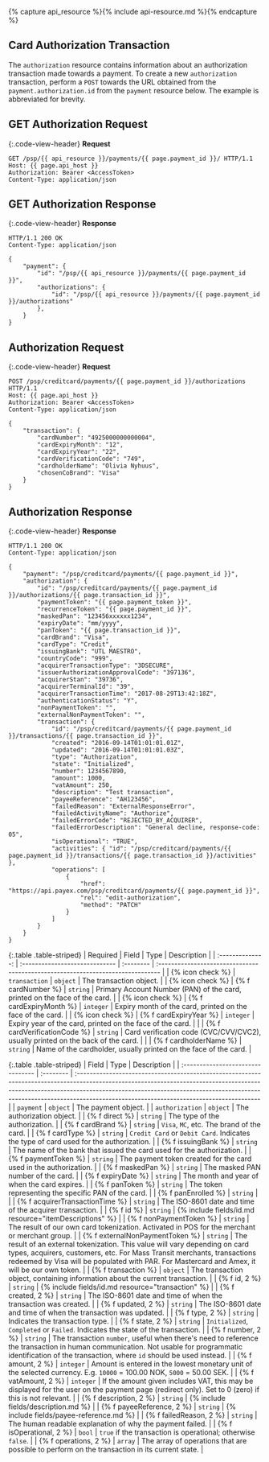 {% capture api_resource %}{% include api-resource.md %}{% endcapture %}

## Card Authorization Transaction

The `authorization` resource contains information about an authorization
transaction made towards a payment. To create a new `authorization` transaction,
perform a `POST` towards the URL obtained from the `payment.authorization.id`
from the `payment` resource below. The example is abbreviated for brevity.

## GET Authorization Request

{:.code-view-header}
**Request**

```http
GET /psp/{{ api_resource }}/payments/{{ page.payment_id }}/ HTTP/1.1
Host: {{ page.api_host }}
Authorization: Bearer <AccessToken>
Content-Type: application/json
```

## GET Authorization Response

{:.code-view-header}
**Response**

```http
HTTP/1.1 200 OK
Content-Type: application/json

{
    "payment": {
        "id": "/psp/{{ api_resource }}/payments/{{ page.payment_id }}",
        "authorizations": {
            "id": "/psp/{{ api_resource }}/payments/{{ page.payment_id }}/authorizations"
        },
    }
}
```

## Authorization Request

{:.code-view-header}
**Request**

```http
POST /psp/creditcard/payments/{{ page.payment_id }}/authorizations HTTP/1.1
Host: {{ page.api_host }}
Authorization: Bearer <AccessToken>
Content-Type: application/json

{
    "transaction": {
        "cardNumber": "4925000000000004",
        "cardExpiryMonth": "12",
        "cardExpiryYear": "22",
        "cardVerificationCode": "749",
        "cardholderName": "Olivia Nyhuus",
        "chosenCoBrand": "Visa"
    }
}
```

## Authorization Response

{:.code-view-header}
**Response**

```http
HTTP/1.1 200 OK
Content-Type: application/json

{
    "payment": "/psp/creditcard/payments/{{ page.payment_id }}",
    "authorization": {
        "id": "/psp/creditcard/payments/{{ page.payment_id }}/authorizations/{{ page.transaction_id }}",
        "paymentToken": "{{ page.payment_token }}",
        "recurrenceToken": "{{ page.payment_id }}",
        "maskedPan": "123456xxxxxx1234",
        "expiryDate": "mm/yyyy",
        "panToken": "{{ page.transaction_id }}",
        "cardBrand": "Visa",
        "cardType": "Credit",
        "issuingBank": "UTL MAESTRO",
        "countryCode": "999",
        "acquirerTransactionType": "3DSECURE",
        "issuerAuthorizationApprovalCode": "397136",
        "acquirerStan": "39736",
        "acquirerTerminalId": "39",
        "acquirerTransactionTime": "2017-08-29T13:42:18Z",
        "authenticationStatus": "Y",
        "nonPaymentToken": "",
        "externalNonPaymentToken": "",
        "transaction": {
            "id": "/psp/creditcard/payments/{{ page.payment_id }}/transactions/{{ page.transaction_id }}",
            "created": "2016-09-14T01:01:01.01Z",
            "updated": "2016-09-14T01:01:01.03Z",
            "type": "Authorization",
            "state": "Initialized",
            "number": 1234567890,
            "amount": 1000,
            "vatAmount": 250,
            "description": "Test transaction",
            "payeeReference": "AH123456",
            "failedReason": "ExternalResponseError",
            "failedActivityName": "Authorize",
            "failedErrorCode": "REJECTED_BY_ACQUIRER",
            "failedErrorDescription": "General decline, response-code: 05",
            "isOperational": "TRUE",
            "activities": { "id": "/psp/creditcard/payments/{{ page.payment_id }}/transactions/{{ page.transaction_id }}/activities" },
            "operations": [
                {
                    "href": "https://api.payex.com/psp/creditcard/payments/{{ page.payment_id }}",
                    "rel": "edit-authorization",
                    "method": "PATCH"
                }
            ]
        }
    }
}
```

{:.table .table-striped}
|     Required     | Field                          | Type      | Description                                                                     |
| :--------------: | :----------------------------- | :-------- | :------------------------------------------------------------------------------ |
| {% icon check %} | `transaction`                  | `object`  | The transaction object.                                                         |
| {% icon check %} | {% f cardNumber %}           | `string`  | Primary Account Number (PAN) of the card, printed on the face of the card.      |
| {% icon check %} | {% f cardExpiryMonth %}      | `integer` | Expiry month of the card, printed on the face of the card.                      |
| {% icon check %} | {% f cardExpiryYear %}       | `integer` | Expiry year of the card, printed on the face of the card.                       |
|                  | {% f cardVerificationCode %} | `string`  | Card verification code (CVC/CVV/CVC2), usually printed on the back of the card. |
|                  | {% f cardholderName %}       | `string`  | Name of the cardholder, usually printed on the face of the card.               |

{:.table .table-striped}
| Field                             | Type      | Description                                                                                                                                                                                                                                                                                          |
| :-------------------------------- | :-------- | :--------------------------------------------------------------------------------------------------------------------------------------------------------------------------------------------------------------------------------------------------------------------------------------------------- |
| `payment`                         | `object`  | The payment object.                                                                                                                                                                                                                                                                                  |
| `authorization`                   | `object`  | The authorization object.                                                                                                                                                                                                                                                                            |
| {% f direct %}                  | `string`  | The type of the authorization.                                                                                                                                                                                                                                                                       |
| {% f cardBrand %}               | `string`  | `Visa`, `MC`, etc. The brand of the card.                                                                                                                                                                                                                                                            |
| {% f cardType %}                | `string`  | `Credit Card` or `Debit Card`. Indicates the type of card used for the authorization.                                                                                                                                                                                                                |
| {% f issuingBank %}             | `string`  | The name of the bank that issued the card used for the authorization.                                                                                                                                                                                                                                |
| {% f paymentToken %}            | `string`  | The payment token created for the card used in the authorization.                                                                                                                                                                                                                                    |
| {% f maskedPan %}               | `string`  | The masked PAN number of the card.                                                                                                                                                                                                                                                                   |
| {% f expiryDate %}              | `string`  | The month and year of when the card expires.                                                                                                                                                                                                                                                         |
| {% f panToken %}                | `string`  | The token representing the specific PAN of the card.                                                                                                                                                                                                                                                 |
| {% f panEnrolled %}             | `string`  |                                                                                                                                                                                                                                                                                                      |
| {% f acquirerTransactionTime %} | `string`  | The ISO-8601 date and time of the acquirer transaction.                                                                                                                                                                                                                                 |
| {% f id %}                      | `string`  | {% include fields/id.md resource="itemDescriptions" %}                                                                                                                                                                                                                                    |
| {% f nonPaymentToken %}         | `string`  | The result of our own card tokenization. Activated in POS for the merchant or merchant group.                                                                                                                                                                                                    |
| {% f externalNonPaymentToken %} | `string`  | The result of an external tokenization. This value will vary depending on card types, acquirers, customers, etc. For Mass Transit merchants, transactions redeemed by Visa will be populated with PAR. For Mastercard and Amex, it will be our own token.                                                                                                                                                                 |
| {% f transaction %}             | `object`  | The transaction object, containing information about the current transaction.                                                                                                                                                                                                                        |
| {% f id, 2 %}                     | `string`  | {% include fields/id.md resource="transaction" %}                                                                                                                                                                                                                                         |
| {% f created, 2 %}                | `string`  | The ISO-8601 date and time of when the transaction was created.                                                                                                                                                                                                                                      |
| {% f updated, 2 %}                | `string`  | The ISO-8601 date and time of when the transaction was updated.                                                                                                                                                                                                                                      |
| {% f type, 2 %}                   | `string`  | Indicates the transaction type.                                                                                                                                                                                                                                                                      |
| {% f state, 2 %}                  | `string`  | `Initialized`, `Completed` or `Failed`. Indicates the state of the transaction.                                                                                                                                                                                                                      |
| {% f number, 2 %}                 | `string`  | The transaction `number`, useful when there's need to reference the transaction in human communication. Not usable for programmatic identification of the transaction, where `id` should be used instead.                                                                                         |
| {% f amount, 2 %}                 | `integer` | Amount is entered in the lowest monetary unit of the selected currency. E.g. `10000` = 100.00 NOK, `5000` = 50.00 SEK.                                                                                                                                                                             |
| {% f vatAmount, 2 %}              | `integer` | If the amount given includes VAT, this may be displayed for the user on the payment page (redirect only). Set to 0 (zero) if this is not relevant.                                                                                                                                                   |
| {% f description, 2 %}            | `string`  | {% include fields/description.md %}                                                                                                                                                                                                                          |
| {% f payeeReference, 2 %}         | `string`  | {% include fields/payee-reference.md %}                                                                                                                                                                                                                      |
| {% f failedReason, 2 %}           | `string`  | The human readable explanation of why the payment failed.                                                                                                                                                                                                                                            |
| {% f isOperational, 2 %}          | `bool`    | `true` if the transaction is operational; otherwise `false`.                                                                                                                                                                                                                                         |
| {% f operations, 2 %}             | `array`   | The array of operations that are possible to perform on the transaction in its current state.                                                                                                                                                                                                        |
